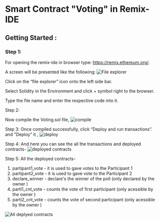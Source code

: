 # Smart Contract "Voting" in Remix-IDE


## Getting Started :


### Step 1:

For opening the remix-ide in browser type: https://remix.ethereum.org/.

A screen will be presented like the following:
![File explorer](https://user-images.githubusercontent.com/95535448/182686591-5ae38b05-1ea2-4532-9ee1-d368a43de36b.png)

Click on the “file explorer” icon onto the left side bar.

Select Solidity in the Environment and click + symbol right to the browser.

Type the file name and enter the respective code into it.

Step 2:

Now compile the Voting.sol file,
![compile](https://user-images.githubusercontent.com/95535448/182790166-d579baf4-16f6-4924-b0d3-3891119f1561.png)

Step 3:
Once compiled successfully, click “Deploy and run transactions”. and "Deploy" it ,
![deploy](https://user-images.githubusercontent.com/95535448/182790432-3c5bff42-5e2b-4d49-baf0-e6cdc2260922.png)

Step 4:
And here you can see the all the transactions and deployed contracts-
![deployed contracts](https://user-images.githubusercontent.com/95535448/182790663-beb4c612-e4fd-4f44-8cd4-e3caa2f0a05d.png)

Step 5:
All the deployed contracts-
1) partipant1_vote - it is used to gave votes to the Participant 1
2) partipant2_vote - it is used to gave vote to the Participant 2
3) declare_winner - declare's the winner of the poll (only declared by the owner )
4) parti1_cnt_vote - counts the vote of first participant (only acessible by the owner )
5) parti2_cnt_vote - counts the vote of second participant (only acessible by the owner )

![All deplyed contracts](https://user-images.githubusercontent.com/95535448/182790817-656888df-a4d4-4f07-a489-71a4e7ca8633.png)
